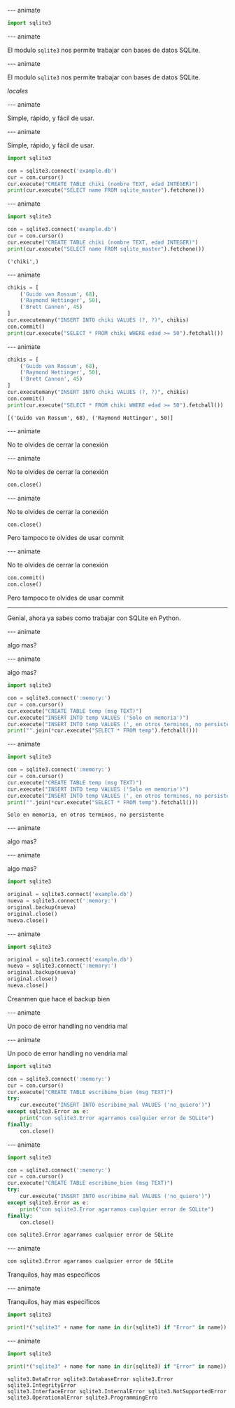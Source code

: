 
--- animate

```py
import sqlite3
```

--- animate

El modulo `sqlite3` nos permite trabajar con bases de datos SQLite.

--- animate

El modulo `sqlite3` nos permite trabajar con bases de datos SQLite.

_locales_

--- animate

Simple, rápido, y fácil de usar.

--- animate

Simple, rápido, y fácil de usar.

```py
import sqlite3

con = sqlite3.connect('example.db')
cur = con.cursor()
cur.execute("CREATE TABLE chiki (nombre TEXT, edad INTEGER)")
print(cur.execute("SELECT name FROM sqlite_master").fetchone())
```

--- animate

```py
import sqlite3

con = sqlite3.connect('example.db')
cur = con.cursor()
cur.execute("CREATE TABLE chiki (nombre TEXT, edad INTEGER)")
print(cur.execute("SELECT name FROM sqlite_master").fetchone())
```

```plain
('chiki',)
```

--- animate

```py
chikis = [
    ('Guido van Rossum', 68),
    ('Raymond Hettinger', 50),
    ('Brett Cannon', 45)
]
cur.executemany("INSERT INTO chiki VALUES (?, ?)", chikis)
con.commit()
print(cur.execute("SELECT * FROM chiki WHERE edad >= 50").fetchall())
```

--- animate

```py
chikis = [
    ('Guido van Rossum', 68),
    ('Raymond Hettinger', 50),
    ('Brett Cannon', 45)
]
cur.executemany("INSERT INTO chiki VALUES (?, ?)", chikis)
con.commit()
print(cur.execute("SELECT * FROM chiki WHERE edad >= 50").fetchall())
```

```plain
[('Guido van Rossum', 68), ('Raymond Hettinger', 50)]
```

--- animate

No te olvides de cerrar la conexión

--- animate

No te olvides de cerrar la conexión

```py
con.close()
```

--- animate

No te olvides de cerrar la conexión

```py data-id="commit"
con.close()
```

Pero tampoco te olvides de usar commit

--- animate

No te olvides de cerrar la conexión

```py data-id="commit"
con.commit()
con.close()
```

Pero tampoco te olvides de usar commit

---

Genial, ahora ya sabes como trabajar con SQLite en Python.

--- animate

algo mas?

--- animate

algo mas?

```py
import sqlite3

con = sqlite3.connect(':memory:')
cur = con.cursor()
cur.execute("CREATE TABLE temp (msg TEXT)")
cur.execute("INSERT INTO temp VALUES ('Solo en memoria')")
cur.execute("INSERT INTO temp VALUES (', en otros terminos, no persistente')")
print("".join(*cur.execute("SELECT * FROM temp").fetchall()))
```

--- animate

```py
import sqlite3

con = sqlite3.connect(':memory:')
cur = con.cursor()
cur.execute("CREATE TABLE temp (msg TEXT)")
cur.execute("INSERT INTO temp VALUES ('Solo en memoria')")
cur.execute("INSERT INTO temp VALUES (', en otros terminos, no persistente')")
print("".join(*cur.execute("SELECT * FROM temp").fetchall()))
```

```plain
Solo en memoria, en otros terminos, no persistente
```

--- animate

algo mas?

--- animate

algo mas?

```py
import sqlite3

original = sqlite3.connect('example.db')
nueva = sqlite3.connect(':memory:')
original.backup(nueva)
original.close()
nueva.close()
```

--- animate

```py
import sqlite3

original = sqlite3.connect('example.db')
nueva = sqlite3.connect(':memory:')
original.backup(nueva)
original.close()
nueva.close()
```

Creanmen que hace el backup bien

--- animate

Un poco de error handling no vendria mal

--- animate

Un poco de error handling no vendria mal

```py
import sqlite3

con = sqlite3.connect(':memory:')
cur = con.cursor()
cur.execute("CREATE TABLE escribime_bien (msg TEXT)")
try:
    cur.execute("INSERT INTO escribime_mal VALUES ('no_quiero')")
except sqlite3.Error as e:
    print("con sqlite3.Error agarramos cualquier error de SQLite")
finally:
    con.close()
```

--- animate

```py
import sqlite3

con = sqlite3.connect(':memory:')
cur = con.cursor()
cur.execute("CREATE TABLE escribime_bien (msg TEXT)")
try:
    cur.execute("INSERT INTO escribime_mal VALUES ('no_quiero')")
except sqlite3.Error as e:
    print("con sqlite3.Error agarramos cualquier error de SQLite")
finally:
    con.close()
```

```sh
con sqlite3.Error agarramos cualquier error de SQLite
```

--- animate

```sh
con sqlite3.Error agarramos cualquier error de SQLite
```

Tranquilos, hay mas especificos

--- animate

Tranquilos, hay mas especificos

```py
import sqlite3

print(*("sqlite3" + name for name in dir(sqlite3) if "Error" in name))
```

--- animate

```py
import sqlite3

print(*("sqlite3" + name for name in dir(sqlite3) if "Error" in name))
```

```plain
sqlite3.DataError sqlite3.DatabaseError sqlite3.Error sqlite3.IntegrityError
sqlite3.InterfaceError sqlite3.InternalError sqlite3.NotSupportedError
sqlite3.OperationalError sqlite3.ProgrammingErro
```
